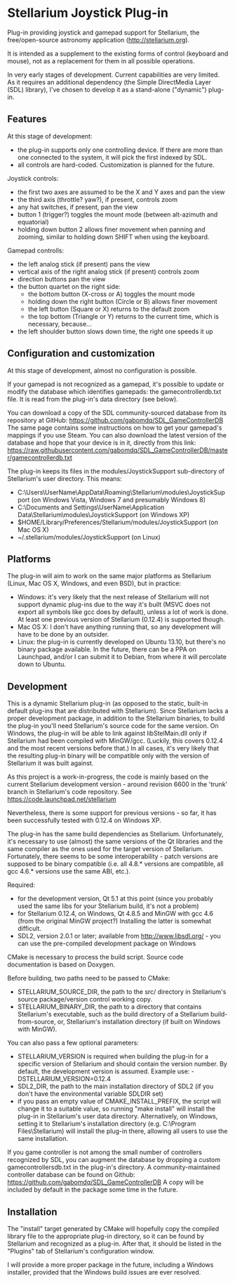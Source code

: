 Stellarium Joystick Plug-in
===========================

Plug-in providing joystick and gamepad support for Stellarium,
the free/open-source astronomy application (http://stellarium.org).

It is intended as a supplement to the existing forms of control (keyboard and
mouse), not as a replacement for them in all possible operations.

In very early stages of development. Current capabilities are very limited.
As it requires an additional dependency (the Simple DirectMedia Layer (SDL)
library), I've chosen to develop it as a stand-alone ("dynamic") plug-in.


Features
--------

At this stage of development:
 - the plug-in supports only one controlling device. If there are more than one
 connected to the system, it will pick the first indexed by SDL.
 - all controls are hard-coded. Customization is planned for the future.

Joystick controls:
 - the first two axes are assumed to be the X and Y axes and pan the view
 - the third axis (throttle? yaw?), if present, controls zoom
 - any hat switches, if present, pan the view
 - button 1 (trigger?) toggles the mount mode (between alt-azimuth and
 equatorial)
 - holding down button 2 allows finer movement when panning and zooming,
 similar to holding down SHIFT when using the keyboard.

Gamepad controlls:
 - the left analog stick (if present) pans the view
 - vertical axis of the right analog stick (if present) controls zoom
 - direction buttons pan the view
 - the button quartet on the right side:
    + the bottom button (X-cross or A) toggles the mount mode
    + holding down the right button (Circle or B) allows finer movement
    + the left button (Square or X) returns to the default zoom
    + the top bottom (Triangle or Y) returns to the current time, which is
    necessary, because...
 - the left shoulder button slows down time, the right one speeds it up


Configuration and customization
-------------------------------

At this stage of development, almost no configuration is possible.

If your gamepad is not recognized as a gamepad, it's possible to update or 
modify the database which identifies gamepads: the gamecontrollerdb.txt file.
It is read from the plug-in's data directory (see below).

You can download a copy of the SDL community-sourced database from its
repository at GitHub: https://github.com/gabomdq/SDL_GameControllerDB
The same page contains some instructions on how to get your gamepad's mappings
if you use Steam. You can also download the latest version of the database and
hope that your device is in it, directly from this link:
https://raw.githubusercontent.com/gabomdq/SDL_GameControllerDB/master/gamecontrollerdb.txt

The plug-in keeps its files in the modules/JoystickSupport sub-directory of
Stellarium's user directory. This means:
 + C:\Users\UserName\AppData\Roaming\Stellarium\modules\JoystickSupport (on
 Windows Vista, Windows 7 and presumably Windows 8)
 + C:\Documents and Settings\UserName\Application Data\Stellarium\modules\JoystickSupport
 (on Windows XP)
 + $HOME/Library/Preferences/Stellarium/modules/JoystickSupport (on
 Mac OS X)
 + ~/.stellarium/modules/JoystickSupport (on Linux)


Platforms
---------

The plug-in will aim to work on the same major platforms as Stellarium (Linux,
Mac OS X, Windows, and even BSD), but in practice:
 - Windows: it's very likely that the next release of Stellarium will not
 support dynamic plug-ins due to the way it's built (MSVC does not export all
 symbols like gcc does by default), unless a lot of work is done. At least
 one previous version of Stellarium (0.12.4) is supported though.
 - Mac OS X: I don't have anything running that, so any development will have to
 be done by an outsider.
 - Linux: the plug-in is currently developed on Ubuntu 13.10, but there's no
 binary package available. In the future, there can be a PPA on Launchpad,
 and/or I can submit it to Debian, from where it will percolate down to Ubuntu.


Development
-----------

This is a dynamic Stellarium plug-in (as opposed to the static, built-in default
plug-ins that are distributed with Stellarium). Since Stellarium lacks a proper
development package, in addition to the Stellarium binaries, to build
the plug-in you'll need Stellarium's source code for the same version.
On Windows, the plug-in will be able to link against libStelMain.dll only if
Stellarium had been compiled with MinGW/gcc. (Luckily, this covers 0.12.4 and
the most recent versions before that.) In all cases, it's very likely that
the resulting plug-in binary will be compatible only with the version of
Stellarium it was built against.

As this project is a work-in-progress, the code is mainly based on the current
Stellarium development version - around revision 6600 in the 'trunk' branch in
Stellarium's code repository. See https://code.launchpad.net/stellarium

Nevertheless, there is some support for previous versions - so far, it has been
successfully tested with 0.12.4 on Windows XP.

The plug-in  has the same build dependencies as Stellarium. Unfortunately,
it's necessary to use (almost) the same versions of the Qt libraries and
the same compiler as the ones used for the target version of Stellarium.
Fortunately, there seems to be some interoperability - patch versions are
supposed to be binary compatible (i.e. all 4.8.* versions are compatible,
all gcc 4.6.* versions use the same ABI, etc.).

Required:
 - for the development version, Qt 5.1 at this point (since you probably used
 the same libs for your Stellarium build, it's not a problem)
 - for Stellarium 0.12.4, on Windows, Qt 4.8.5 and MinGW with gcc 4.6
 (from the original MinGW project?) Installing the latter is somewhat difficult.
 - SDL2, version 2.0.1 or later; available from http://www.libsdl.org/ - you
 can use the pre-compiled development package on Windows

CMake is necessary to process the build script.
Source code documentation is based on Doxygen.

Before building, two paths need to be passed to CMake:
- STELLARIUM_SOURCE_DIR, the path to the src/ directory in Stellarium's
source package/version control working copy. 
- STELLARIUM_BINARY_DIR, the path to a directory that contains Stellarium's
executable, such as the build directory of a Stellarium build-from-source, or,
Stellarium's installation directory (if built on Windows with MinGW).

You can also pass a few optional parameters:
- STELLARIUM_VERSION is required when building the plug-in for a specific
version of Stellarium and should contain the version number. By default,
the development version is assumed. Example use: -DSTELLARIUM_VERSION=0.12.4 
- SDL2_DIR, the path to the main installation directory of SDL2
(if you don't have the environmental variable SDLDIR set)
- if you pass an empty value of CMAKE_INSTALL_PREFIX, the script will change it
to a suitable value, so running "make install" will install the plug-in in
Stellarium's user data directory. Alternatively, on Windows, setting it to
Stellarium's installation directory (e.g. C:\Program Files\Stellarium)
will install the plug-in there, allowing all users to use the same installation. 

If you game controller is not among the small number of controllers recognized
by SDL, you can augment the database by dropping a custom gamecontrollersdb.txt
in the plug-in's directory. A community-maintained controller database
can be found on Github: https://github.com/gabomdq/SDL_GameControllerDB
A copy will be included by default in the package some time in the future.


Installation
------------

The "install" target generated by CMake will hopefully copy the compiled
library file to the appropriate plug-in directory, so it can be found by
Stellarium and recognized as a plug-in. After that, it should be listed in
the "Plugins" tab of Stellarium's configuration window.

I will provide a more proper package in the future, including a Windows
installer, provided that the Windows build issues are ever resolved.
